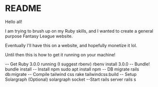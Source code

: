 # README

Hello all!

I am trying to brush up on my Ruby skills, and I wanted to create a general purpose Fantasy League website.

Eventually I'll have this on a website, and hopefully monetize it lol.

Until then this is how to get it running on your machine!


-- Get Ruby 3.0.0 running (I suggest rbenv)
rbenv install 3.0.0
-- Bundle!
bundle install
-- Install npm
sudo apt install npm
-- DB migrate
rails db:migrate
-- Compile tailwind css
rake tailwindcss:build
-- Setup Solargraph (Optional)
solargraph socket
--Start rails server
rails s
